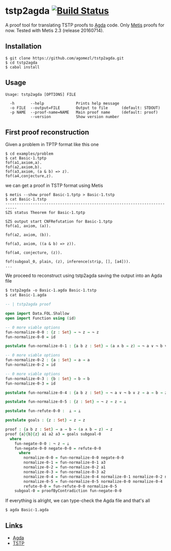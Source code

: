 tstp2agda [![Build Status](https://travis-ci.org/agomezl/tstp2agda.svg)](https://travis-ci.org/agomezl/tstp2agda)
====


A proof tool for translating TSTP proofs to [Agda](https://github.com/agda/agda) code.
Only [Metis](http://www.gilith.com/software/metis/) proofs for now.
Tested with Metis 2.3 (release 20160714).


## Installation

```
$ git clone https://github.com/agomezl/tstp2agda.git
$ cd tstp2agda
$ cabal install
```

## Usage

```
Usage: tstp2agda [OPTIONS] FILE

  -h       --help              Prints help message
  -o FILE  --output=FILE       Output to file      (default: STDOUT)
  -p NAME  --proof-name=NAME   Main proof name     (default: proof)
           --version           Show version number

```

## First proof reconstruction

Given a problem in TPTP format like this one

```
$ cd examples/problem
$ cat Basic-1.tptp
fof(a1,axiom,a).
fof(a2,axiom,b).
fof(a3,axiom, (a & b) => z).
fof(a4,conjecture,z).
```

we can get a proof in TSTP format using Metis


```
$ metis --show proof Basic-1.tptp > Basic-1.tstp
$ cat Basic-1.tstp
---------------------------------------------------------------------------
SZS status Theorem for Basic-1.tptp

SZS output start CNFRefutation for Basic-1.tptp
fof(a1, axiom, (a)).

fof(a2, axiom, (b)).

fof(a3, axiom, ((a & b) => z)).

fof(a4, conjecture, (z)).

fof(subgoal_0, plain, (z), inference(strip, [], [a4])).
...
```

We proceed to reconstruct using tstp2agda saving the output into an
Agda file

```agda
$ tstp2agda -o Basic-1.agda Basic-1.tstp
$ cat Basic-1.agda

-- | tstp2agda proof

open import Data.FOL.Shallow
open import Function using (id)

-- 0 more viable options
fun-normalize-0-0 : {z : Set} → ¬ z → ¬ z
fun-normalize-0-0 = id

postulate fun-normalize-0-1 : {a b z : Set} → (a ∧ b → z) → ¬ a ∨ ¬ b ∨ z

-- 0 more viable options
fun-normalize-0-2 : {a : Set} → a → a
fun-normalize-0-2 = id

-- 0 more viable options
fun-normalize-0-3 : {b : Set} → b → b
fun-normalize-0-3 = id

postulate fun-normalize-0-4 : {a b z : Set} → ¬ a ∨ ¬ b ∨ z → a → b → z

postulate fun-normalize-0-5 : {z : Set} → ¬ z → z → ⊥

postulate fun-refute-0-0 :  ⊥ → ⊥

postulate goals : {z : Set} → z → z

proof : {a b z : Set} → a → b → (a ∧ b → z) → z
proof {a}{b}{z} a1 a2 a3 = goals subgoal-0
  where
    fun-negate-0-0 : ¬ z → ⊥
    fun-negate-0-0 negate-0-0 = refute-0-0
      where
        normalize-0-0 = fun-normalize-0-0 negate-0-0
        normalize-0-1 = fun-normalize-0-1 a3
        normalize-0-2 = fun-normalize-0-2 a1
        normalize-0-3 = fun-normalize-0-3 a2
        normalize-0-4 = fun-normalize-0-4 normalize-0-1 normalize-0-2 normalize-0-3
        normalize-0-5 = fun-normalize-0-5 normalize-0-0 normalize-0-4
        refute-0-0 = fun-refute-0-0 normalize-0-5
    subgoal-0 = proofByContradiction fun-negate-0-0

```

If everything is alright, we can type-check the Agda file and that's
all

```
$ agda Basic-1.agda
```

## Links

* [Agda](http://wiki.portal.chalmers.se/agda/pmwiki.php)
* [TSTP](http://www.cs.miami.edu/~tptp/TSTP/)

